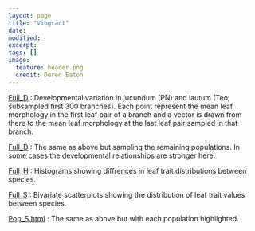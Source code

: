 ```yaml
---
layout: page
title: "Vibgrant"
date: 
modified:
excerpt:
tags: []
image: 
  feature: header.png
  credit: Deren Eaton
---
```



[Full_D](Full_D.html) : Developmental variation in jucundum (PN) and lautum (Teo; subsampled first 300 branches). Each point represent the mean leaf morphology in the first leaf pair of a branch and a vector is drawn from there to the mean leaf morphology at the last leaf pair sampled in that branch.  

[Full_D](Full_D_alt.html) : The same as above but sampling the remaining populations. In some cases the developmental relationships are stronger here.  

[Full_H](Full_H.html) : Histograms showing diffrences in leaf trait distributions between species.  

[Full_S](Full_S.html) : Bivariate scatterplots showing the distribution of leaf trait values between species.  

[Pop_S.html](Full_S_pops.html) : The same as above but with each population highlighted.  






